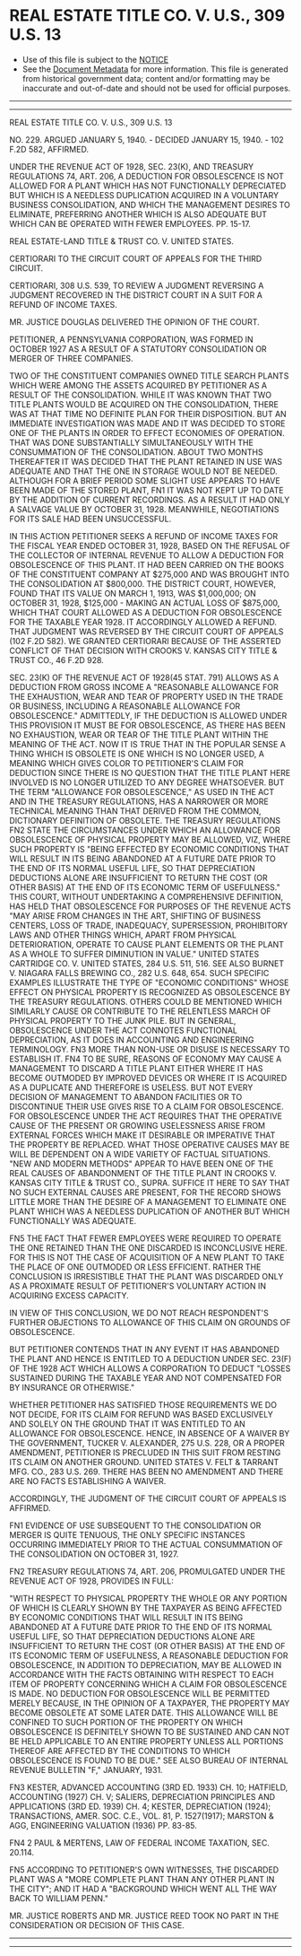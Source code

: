---
---

# REAL ESTATE TITLE CO. V. U.S., 309 U.S. 13

* Use of this file is subject to the [NOTICE](https://github.com/publicdocs/notice/blob/master/NOTICE)
* See the [Document Metadata](../../../) for more information.
  This file is generated from historical government data; content and/or formatting may be inaccurate and out-of-date and should not be used for official purposes.

----------
----------

REAL ESTATE TITLE CO. V. U.S., 309 U.S. 13

NO. 229.  ARGUED JANUARY 5, 1940.  - DECIDED JANUARY 15, 1940.  - 102 F.2D 582, AFFIRMED.

UNDER THE REVENUE ACT OF 1928, SEC. 23(K), AND TREASURY REGULATIONS 74, ART. 206, A DEDUCTION FOR OBSOLESCENCE IS NOT ALLOWED FOR A PLANT WHICH HAS NOT FUNCTIONALLY DEPRECIATED BUT WHICH IS A NEEDLESS DUPLICATION ACQUIRED IN A VOLUNTARY BUSINESS CONSOLIDATION, AND WHICH THE MANAGEMENT DESIRES TO ELIMINATE, PREFERRING ANOTHER WHICH IS ALSO ADEQUATE BUT WHICH CAN BE OPERATED WITH FEWER EMPLOYEES.  PP. 15-17.

REAL ESTATE-LAND TITLE & TRUST CO. V. UNITED STATES.

CERTIORARI TO THE CIRCUIT COURT OF APPEALS FOR THE THIRD CIRCUIT.

CERTIORARI, 308 U.S. 539, TO REVIEW A JUDGMENT REVERSING A JUDGMENT RECOVERED IN THE DISTRICT COURT IN A SUIT FOR A REFUND OF INCOME TAXES.

MR. JUSTICE DOUGLAS DELIVERED THE OPINION OF THE COURT.

PETITIONER, A PENNSYLVANIA CORPORATION, WAS FORMED IN OCTOBER 1927 AS A RESULT OF A STATUTORY CONSOLIDATION OR MERGER OF THREE COMPANIES.

TWO OF THE CONSTITUENT COMPANIES OWNED TITLE SEARCH PLANTS WHICH WERE AMONG THE ASSETS ACQUIRED BY PETITIONER AS A RESULT OF THE CONSOLIDATION.  WHILE IT WAS KNOWN THAT TWO TITLE PLANTS WOULD BE ACQUIRED ON THE CONSOLIDATION, THERE WAS AT THAT TIME NO DEFINITE PLAN FOR THEIR DISPOSITION.  BUT AN IMMEDIATE INVESTIGATION WAS MADE AND IT WAS DECIDED TO STORE ONE OF THE PLANTS IN ORDER TO EFFECT ECONOMIES OF OPERATION.  THAT WAS DONE SUBSTANTIALLY SIMULTANEOUSLY WITH THE CONSUMMATION OF THE CONSOLIDATION.  ABOUT TWO MONTHS THEREAFTER IT WAS DECIDED THAT THE PLANT RETAINED IN USE WAS ADEQUATE AND THAT THE ONE IN STORAGE WOULD NOT BE NEEDED.  ALTHOUGH FOR A BRIEF PERIOD SOME SLIGHT USE APPEARS TO HAVE BEEN MADE OF THE STORED PLANT,  FN1  IT WAS NOT KEPT UP TO DATE BY THE ADDITION OF CURRENT RECORDINGS.  AS A RESULT IT HAD ONLY A SALVAGE VALUE BY OCTOBER 31, 1928.  MEANWHILE, NEGOTIATIONS FOR ITS SALE HAD BEEN UNSUCCESSFUL.

IN THIS ACTION PETITIONER SEEKS A REFUND OF INCOME TAXES FOR THE FISCAL YEAR ENDED OCTOBER 31, 1928, BASED ON THE REFUSAL OF THE COLLECTOR OF INTERNAL REVENUE TO ALLOW A DEDUCTION FOR OBSOLESCENCE OF THIS PLANT.  IT HAD BEEN CARRIED ON THE BOOKS OF THE CONSTITUENT COMPANY AT $275,000 AND WAS BROUGHT INTO THE CONSOLIDATION AT $800,000.  THE DISTRICT COURT, HOWEVER, FOUND THAT ITS VALUE ON MARCH 1, 1913, WAS $1,000,000; ON OCTOBER 31, 1928, $125,000 - MAKING AN ACTUAL LOSS OF $875,000, WHICH THAT COURT ALLOWED AS A DEDUCTION FOR OBSOLESCENCE FOR THE TAXABLE YEAR 1928.  IT ACCORDINGLY ALLOWED A REFUND.  THAT JUDGMENT WAS REVERSED BY THE CIRCUIT COURT OF APPEALS (102 F.2D 582).  WE GRANTED CERTIORARI BECAUSE OF THE ASSERTED CONFLICT OF THAT DECISION WITH CROOKS V. KANSAS CITY TITLE & TRUST CO., 46 F.2D 928.

SEC. 23(K) OF THE REVENUE ACT OF 1928(45 STAT. 791) ALLOWS AS A DEDUCTION FROM GROSS INCOME A "REASONABLE ALLOWANCE FOR THE EXHAUSTION, WEAR AND TEAR OF PROPERTY USED IN THE TRADE OR BUSINESS, INCLUDING A REASONABLE ALLOWANCE FOR OBSOLESCENCE."  ADMITTEDLY, IF THE DEDUCTION IS ALLOWED UNDER THIS PROVISION IT MUST BE FOR OBSOLESCENCE, AS THERE HAS BEEN NO EXHAUSTION, WEAR OR TEAR OF THE TITLE PLANT WITHIN THE MEANING OF THE ACT.  NOW IT IS TRUE THAT IN THE POPULAR SENSE A THING WHICH IS OBSOLETE IS ONE WHICH IS NO LONGER USED, A MEANING WHICH GIVES COLOR TO PETITIONER'S CLAIM FOR DEDUCTION SINCE THERE IS NO QUESTION THAT THE TITLE PLANT HERE INVOLVED IS NO LONGER UTILIZED TO ANY DEGREE WHATSOEVER.  BUT THE TERM "ALLOWANCE FOR OBSOLESCENCE," AS USED IN THE ACT AND IN THE TREASURY REGULATIONS, HAS A NARROWER OR MORE TECHNICAL MEANING THAN THAT DERIVED FROM THE COMMON, DICTIONARY DEFINITION OF OBSOLETE.  THE TREASURY REGULATIONS  FN2  STATE THE CIRCUMSTANCES UNDER WHICH AN ALLOWANCE FOR OBSOLESCENCE OF PHYSICAL PROPERTY MAY BE ALLOWED, VIZ, WHERE SUCH PROPERTY IS "BEING EFFECTED BY ECONOMIC CONDITIONS THAT WILL RESULT IN ITS BEING ABANDONED AT A FUTURE DATE PRIOR TO THE END OF ITS NORMAL USEFUL LIFE, SO THAT DEPRECIATION DEDUCTIONS ALONE ARE INSUFFICIENT TO RETURN THE COST (OR OTHER BASIS) AT THE END OF ITS ECONOMIC TERM OF USEFULNESS."  THIS COURT, WITHOUT UNDERTAKING A COMPREHENSIVE DEFINITION, HAS HELD THAT OBSOLESCENCE FOR PURPOSES OF THE REVENUE ACTS "MAY ARISE FROM CHANGES IN THE ART, SHIFTING OF BUSINESS CENTERS, LOSS OF TRADE, INADEQUACY, SUPERSESSION, PROHIBITORY LAWS AND OTHER THINGS WHICH, APART FROM PHYSICAL DETERIORATION, OPERATE TO CAUSE PLANT ELEMENTS OR THE PLANT AS A WHOLE TO SUFFER DIMINUTION IN VALUE."  UNITED STATES CARTRIDGE CO. V. UNITED STATES, 284 U.S. 511, 516.  SEE ALSO BURNET V. NIAGARA FALLS BREWING CO., 282 U.S. 648, 654.  SUCH SPECIFIC EXAMPLES ILLUSTRATE THE TYPE OF "ECONOMIC CONDITIONS" WHOSE EFFECT ON PHYSICAL PROPERTY IS RECOGNIZED AS OBSOLESCENCE BY THE TREASURY REGULATIONS.  OTHERS COULD BE MENTIONED WHICH SIMILARLY CAUSE OR CONTRIBUTE TO THE RELENTLESS MARCH OF PHYSICAL PROPERTY TO THE JUNK PILE.  BUT IN GENERAL, OBSOLESCENCE UNDER THE ACT CONNOTES FUNCTIONAL DEPRECIATION, AS IT DOES IN ACCOUNTING AND ENGINEERING TERMINOLOGY.  FN3 MORE THAN NON-USE OR DISUSE IS NECESSARY TO ESTABLISH IT.  FN4  TO BE SURE, REASONS OF ECONOMY MAY CAUSE A MANAGEMENT TO DISCARD A TITLE PLANT EITHER WHERE IT HAS BECOME OUTMODED BY IMPROVED DEVICES OR WHERE IT IS ACQUIRED AS A DUPLICATE AND THEREFORE IS USELESS.  BUT NOT EVERY DECISION OF MANAGEMENT TO ABANDON FACILITIES OR TO DISCONTINUE THEIR USE GIVES RISE TO A CLAIM FOR OBSOLESCENCE.  FOR OBSOLESCENCE UNDER THE ACT REQUIRES THAT THE OPERATIVE CAUSE OF THE PRESENT OR GROWING USELESSNESS ARISE FROM EXTERNAL FORCES WHICH MAKE IT DESIRABLE OR IMPERATIVE THAT THE PROPERTY BE REPLACED.  WHAT THOSE OPERATIVE CAUSES MAY BE WILL BE DEPENDENT ON A WIDE VARIETY OF FACTUAL SITUATIONS.  "NEW AND MODERN METHODS" APPEAR TO HAVE BEEN ONE OF THE REAL CAUSES OF ABANDONMENT OF THE TITLE PLANT IN CROOKS V. KANSAS CITY TITLE & TRUST CO., SUPRA.  SUFFICE IT HERE TO SAY THAT NO SUCH EXTERNAL CAUSES ARE PRESENT, FOR THE RECORD SHOWS LITTLE MORE THAN THE DESIRE OF A MANAGEMENT TO ELIMINATE ONE PLANT WHICH WAS A NEEDLESS DUPLICATION OF ANOTHER BUT WHICH FUNCTIONALLY WAS ADEQUATE.

FN5  THE FACT THAT FEWER EMPLOYEES WERE REQUIRED TO OPERATE THE ONE RETAINED THAN THE ONE DISCARDED IS INCONCLUSIVE HERE.  FOR THIS IS NOT THE CASE OF ACQUISITION OF A NEW PLANT TO TAKE THE PLACE OF ONE OUTMODED OR LESS EFFICIENT.  RATHER THE CONCLUSION IS IRRESISTIBLE THAT THE PLANT WAS DISCARDED ONLY AS A PROXIMATE RESULT OF PETITIONER'S VOLUNTARY ACTION IN ACQUIRING EXCESS CAPACITY.

IN VIEW OF THIS CONCLUSION, WE DO NOT REACH RESPONDENT'S FURTHER OBJECTIONS TO ALLOWANCE OF THIS CLAIM ON GROUNDS OF OBSOLESCENCE.

BUT PETITIONER CONTENDS THAT IN ANY EVENT IT HAS ABANDONED THE PLANT AND HENCE IS ENTITLED TO A DEDUCTION UNDER SEC. 23(F) OF THE 1928 ACT WHICH ALLOWS A CORPORATION TO DEDUCT "LOSSES SUSTAINED DURING THE TAXABLE YEAR AND NOT COMPENSATED FOR BY INSURANCE OR OTHERWISE."

WHETHER PETITIONER HAS SATISFIED THOSE REQUIREMENTS WE DO NOT DECIDE, FOR ITS CLAIM FOR REFUND WAS BASED EXCLUSIVELY AND SOLELY ON THE GROUND THAT IT WAS ENTITLED TO AN ALLOWANCE FOR OBSOLESCENCE.  HENCE, IN ABSENCE OF A WAIVER BY THE GOVERNMENT, TUCKER V. ALEXANDER, 275 U.S. 228, OR A PROPER AMENDMENT, PETITIONER IS PRECLUDED IN THIS SUIT FROM RESTING ITS CLAIM ON ANOTHER GROUND.  UNITED STATES V. FELT & TARRANT MFG. CO., 283 U.S. 269.  THERE HAS BEEN NO AMENDMENT AND THERE ARE NO FACTS ESTABLISHING A WAIVER.

ACCORDINGLY, THE JUDGMENT OF THE CIRCUIT COURT OF APPEALS IS AFFIRMED.

FN1  EVIDENCE OF USE SUBSEQUENT TO THE CONSOLIDATION OR MERGER IS QUITE TENUOUS, THE ONLY SPECIFIC INSTANCES OCCURRING IMMEDIATELY PRIOR TO THE ACTUAL CONSUMMATION OF THE CONSOLIDATION ON OCTOBER 31, 1927.

FN2  TREASURY REGULATIONS 74, ART. 206, PROMULGATED UNDER THE REVENUE ACT OF 1928, PROVIDES IN FULL:

"WITH RESPECT TO PHYSICAL PROPERTY THE WHOLE OR ANY PORTION OF WHICH IS CLEARLY SHOWN BY THE TAXPAYER AS BEING AFFECTED BY ECONOMIC CONDITIONS THAT WILL RESULT IN ITS BEING ABANDONED AT A FUTURE DATE PRIOR TO THE END OF ITS NORMAL USEFUL LIFE, SO THAT DEPRECIATION DEDUCTIONS ALONE ARE INSUFFICIENT TO RETURN THE COST (OR OTHER BASIS) AT THE END OF ITS ECONOMIC TERM OF USEFULNESS, A REASONABLE DEDUCTION FOR OBSOLESCENCE, IN ADDITION TO DEPRECIATION, MAY BE ALLOWED IN ACCORDANCE WITH THE FACTS OBTAINING WITH RESPECT TO EACH ITEM OF PROPERTY CONCERNING WHICH A CLAIM FOR OBSOLESCENCE IS MADE.  NO DEDUCTION FOR OBSOLESCENCE WILL BE PERMITTED MERELY BECAUSE, IN THE OPINION OF A TAXPAYER, THE PROPERTY MAY BECOME OBSOLETE AT SOME LATER DATE.  THIS ALLOWANCE WILL BE CONFINED TO SUCH PORTION OF THE PROPERTY ON WHICH OBSOLESCENCE IS DEFINITELY SHOWN TO BE SUSTAINED AND CAN NOT BE HELD APPLICABLE TO AN ENTIRE PROPERTY UNLESS ALL PORTIONS THEREOF ARE AFFECTED BY THE CONDITIONS TO WHICH OBSOLESCENCE IS FOUND TO BE DUE."  SEE ALSO BUREAU OF INTERNAL REVENUE BULLETIN "F," JANUARY, 1931.

FN3  KESTER, ADVANCED ACCOUNTING (3RD ED. 1933) CH. 10; HATFIELD, ACCOUNTING (1927) CH. V; SALIERS, DEPRECIATION PRINCIPLES AND APPLICATIONS (3RD ED. 1939) CH. 4; KESTER, DEPRECIATION (1924); TRANSACTIONS, AMER.  SOC.  C.E., VOL. 81, P. 1527(1917); MARSTON & AGG, ENGINEERING VALUATION (1936) PP. 83-85.

FN4  2 PAUL & MERTENS, LAW OF FEDERAL INCOME TAXATION, SEC. 20.114.

FN5  ACCORDING TO PETITIONER'S OWN WITNESSES, THE DISCARDED PLANT WAS A "MORE COMPLETE PLANT THAN ANY OTHER PLANT IN THE CITY"; AND IT HAD A "BACKGROUND WHICH WENT ALL THE WAY BACK TO WILLIAM PENN."

MR. JUSTICE ROBERTS AND MR. JUSTICE REED TOOK NO PART IN THE CONSIDERATION OR DECISION OF THIS CASE.


----------
----------

